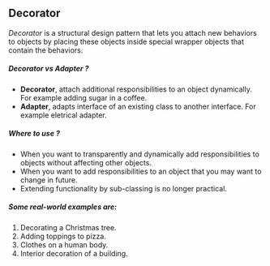 ## Decorator
_Decorator_ is a structural design pattern that lets you attach new behaviors to objects by placing these objects inside special wrapper objects that contain the behaviors.

##### Decorator vs Adapter ?
- **Decorator**, attach additional responsibilities to an object dynamically. For example adding sugar in a coffee.
- **Adapter**, adapts interface of an existing class to another interface. For example eletrical adapter.

##### Where to use ?
- When you want to transparently and dynamically add responsibilities to objects without affecting other objects.
- When you want to add responsibilities to an object that you may want to change in future.
- Extending functionality by sub-classing is no longer practical.

##### Some real-world examples are:
1) Decorating a Christmas tree.
2) Adding toppings to pizza.
3) Clothes on a human body.
4) Interior decoration of a building.